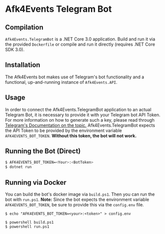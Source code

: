 # Afk4Events Telegram Bot

## Compilation
`Afk4Events.TelegramBot` is a .NET Core 3.0 application. Build and run it via the provided
`Dockerfile` or compile and run it directly (requires .NET Core SDK 3.0).

## Installation

The Afk4Events bot makes use of Telegram's bot functionality and a functional, up-and-running instance of `Afk4Events.API`.

## Usage

In order to connect the Afk4Events.TelegramBot application to an actual Telegram Bot,
it is necessary to provide it with your Telegram bot API Token. For more information on how
to generate such a key, please read through [Telegram's Documentation on the topic.](https://core.telegram.org/bots#3-how-do-i-create-a-bot) 
Afk4Events.TelegramBot expects the API Token to be provided by the environment variable `AFK4EVENTS_BOT_TOKEN`. 
**Without this token, the bot will not work.**

## Running the Bot (Direct)

```bash
$ AFK4EVENTS_BOT_TOKEN=<Your>:<BotToken>
$ dotnet run
```

## Running via Docker
You can build the bot's docker image via `build.ps1`. Then you can run the bot with `run.ps1`.
**Note:** Since the bot expects the environment variable `AFK4EVENTS_BOT_TOKEN`, be sure to provide this via the 
`config.env` file.

```
$ echo "AFK4EVENTS_BOT_TOKEN=<your>:<token>" > config.env
```

```
$ powershell build.ps1
$ powershell run.ps1 
```
